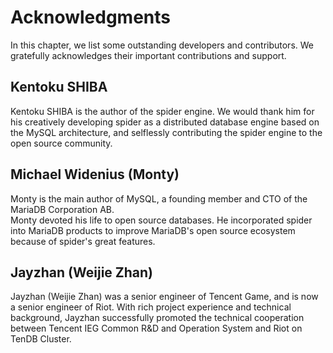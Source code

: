 # Acknowledgments 
In this chapter, we list some outstanding developers and contributors. We gratefully acknowledges their important contributions and support. 

## Kentoku SHIBA   
Kentoku SHIBA is the author of the spider engine. We would thank him for his creatively developing spider as a distributed database engine based on the MySQL architecture, and selflessly contributing the spider engine to the open source community.  

## Michael Widenius (Monty)
Monty is the main author of MySQL, a founding member and CTO of the MariaDB Corporation AB.      
Monty devoted his life to open source databases. He incorporated spider into MariaDB products to improve MariaDB's open source ecosystem because of spider's great features.

## Jayzhan (Weijie Zhan)
Jayzhan (Weijie Zhan) was a senior engineer of Tencent Game, and is now a senior engineer of Riot. With rich project experience and technical background, Jayzhan successfully promoted the technical cooperation between Tencent IEG Common R&D and Operation System and Riot on TenDB Cluster.